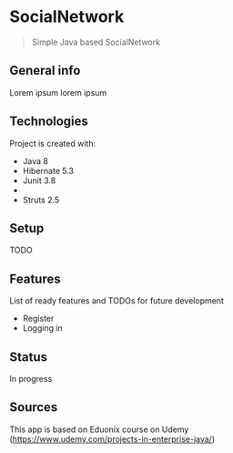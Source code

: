 # SocialNetwork
> Simple Java based SocialNetwork

## General info
Lorem ipsum lorem ipsum
    
## Technologies
Project is created with:
 * Java 8
 * Hibernate 5.3
 * Junit 3.8
 * 
 * Struts 2.5
    
## Setup
TODO

## Features
List of ready features and TODOs for future development
 * Register
 * Logging in

## Status
In progress
    
## Sources
This app is based on Eduonix course on Udemy (https://www.udemy.com/projects-in-enterprise-java/) 
